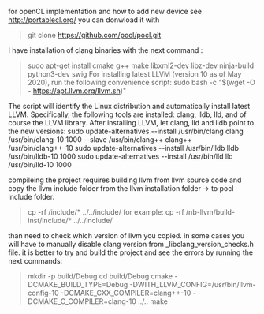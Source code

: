 for openCL implementation and how to add new device see
http://portablecl.org/
you can donwload it with 
> git clone https://github.com/pocl/pocl.git

I have installation of clang binaries with the next command :
> sudo apt-get install cmake g++ make libxml2-dev libz-dev ninja-build python3-dev swig
For installing latest LLVM (version 10 as of May 2020), run the following convenience script:
> sudo bash -c "$(wget -O - https://apt.llvm.org/llvm.sh)"

The script will identify the Linux distribution and automatically install latest LLVM.
Specifically, the following tools are installed: clang, lldb, lld, and of course the LLVM library.
After installing LLVM, let clang, lld and lldb point to the new versions:
sudo update-alternatives --install /usr/bin/clang clang /usr/bin/clang-10 1000 --slave /usr/bin/clang++ clang++ /usr/bin/clang++-10
sudo update-alternatives --install /usr/bin/lldb lldb /usr/bin/lldb-10 1000
sudo update-alternatives --install /usr/bin/lld lld /usr/bin/lld-10 1000

compileing the project requires building llvm from llvm source code and copy the
llvm include folder from the llvm installation folder -> to pocl include folder.
> cp -rf <path to llvm installation folder>/include/*  ../../include/
> for example:
> cp -rf /nb-llvm/build-inst/include/*  ../../include/

than need to check which version of llvm you copied. in some cases you will have to manually disable
clang version from _libclang_version_checks.h file. it is better to try and build the project and 
see the errors by running the next commands:
> mkdir -p build/Debug
> cd build/Debug
> cmake -DCMAKE_BUILD_TYPE=Debug -DWITH_LLVM_CONFIG=/usr/bin/llvm-config-10 -DCMAKE_CXX_COMPILER=clang++-10  -DCMAKE_C_COMPILER=clang-10    ../..
> make